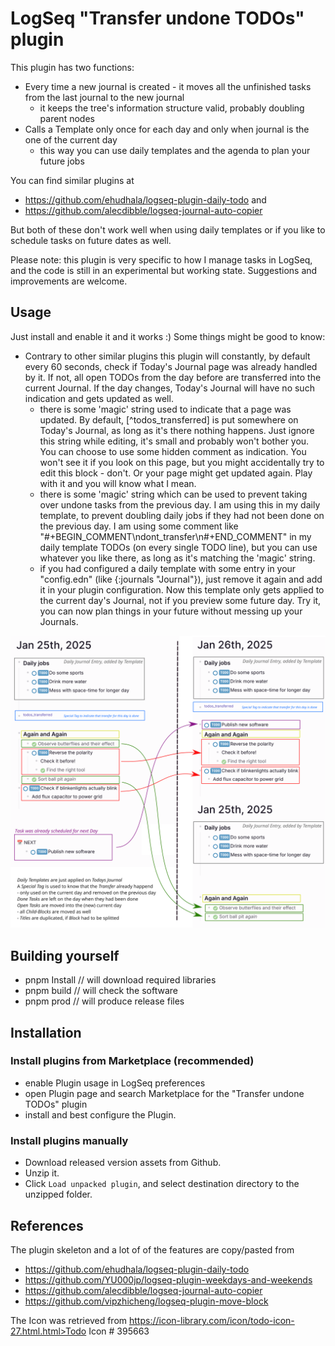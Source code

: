 # LogSeq "Transfer undone TODOs" plugin

This plugin has two functions:
* Every time a new journal is created - it moves all the unfinished tasks from the last journal to the new journal
  * it keeps the tree's information structure valid, probably doubling parent nodes
* Calls a Template only once for each day and only when journal is the one of the current day
  * this way you can use daily templates and the agenda to plan your future jobs
 
You can find similar plugins at
  * https://github.com/ehudhala/logseq-plugin-daily-todo and
  * https://github.com/alecdibble/logseq-journal-auto-copier
 
But both of these don't work well when using daily templates or if you like to schedule tasks on future dates as well.

Please note: this plugin is very specific to how I manage tasks in LogSeq, and the code is still in an experimental but working state.
Suggestions and improvements are welcome.

## Usage

Just install and enable it and it works :) Some things might be good to know:
  * Contrary to other similar plugins this plugin will constantly, by default every 60 seconds, check if Today's Journal page was already handled by it. If not, all open TODOs from the day before are transferred into the current Journal. If the day changes, Today's Journal will have no such indication and gets updated as well.
    * there is some 'magic' string used to indicate that a page was updated. By default, \[\^todos_transferred\] is put somewhere on Today's Journal, as long as it's there nothing happens. Just ignore this string while editing, it's small and probably won't bother you. You can choose to use some hidden comment as indication. You won't see it if you look on this page, but you might accidentally try to edit this block - don't. Or your page might get updated again. Play with it and you will know what I mean.
    * there is some 'magic' string which can be used to prevent taking over undone tasks from the previous day. I am using this in my daily template, to prevent doubling daily jobs if they had not been done on the previous day. I am using some comment like "#+BEGIN_COMMENT\ndont_transfer\n#+END_COMMENT" in my daily template TODOs (on every single TODO line), but you can use whatever you like there, as long as it's matching the 'magic' string.
    * if you had configured a daily template with some entry in your "config.edn" (like {:journals "Journal"}), just remove it again and add it in your plugin configuration. Now this template only gets applied to the current day's Journal, not if you preview some future day. Try it, you can now plan things in your future without messing up your Journals. 

![working_schema](./working_schema.png)

## Building yourself

  * pnpm Install  // will download required libraries
  * pnpm build    // will check the software
  * pnpm prod     // will produce release files

## Installation

### Install plugins from Marketplace (recommended)

  * enable Plugin usage in LogSeq preferences
  * open Plugin page and search Marketplace for the "Transfer undone TODOs" plugin
  * install and best configure the Plugin.

### Install plugins manually

* Download released version assets from Github.
* Unzip it.
* Click `Load unpacked plugin`, and select destination directory to the unzipped folder.

## References

The plugin skeleton and a lot of of the features are copy/pasted from
  * https://github.com/ehudhala/logseq-plugin-daily-todo
  * https://github.com/YU000jp/logseq-plugin-weekdays-and-weekends
  * https://github.com/alecdibble/logseq-journal-auto-copier
  * https://github.com/vipzhicheng/logseq-plugin-move-block

The Icon was retrieved from https://icon-library.com/icon/todo-icon-27.html.html>Todo Icon # 395663
 


